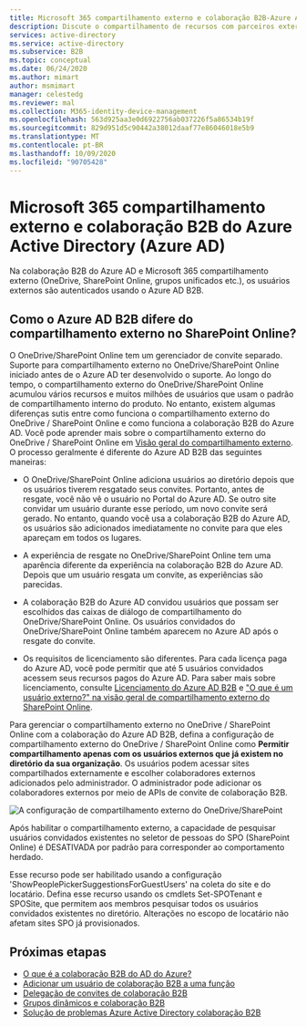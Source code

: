 ```yaml
---
title: Microsoft 365 compartilhamento externo e colaboração B2B-Azure AD
description: Discute o compartilhamento de recursos com parceiros externos usando Microsoft 365 e Azure Active Directory colaboração B2B.
services: active-directory
ms.service: active-directory
ms.subservice: B2B
ms.topic: conceptual
ms.date: 06/24/2020
ms.author: mimart
author: msmimart
manager: celestedg
ms.reviewer: mal
ms.collection: M365-identity-device-management
ms.openlocfilehash: 563d925aa3e0d6922756ab037226f5a86534b19f
ms.sourcegitcommit: 829d951d5c90442a38012daaf77e86046018e5b9
ms.translationtype: MT
ms.contentlocale: pt-BR
ms.lasthandoff: 10/09/2020
ms.locfileid: "90705428"
---
```

# <a name="microsoft-365-external-sharing-and-azure-active-directory-azure-ad-b2b-collaboration"></a>Microsoft 365 compartilhamento externo e colaboração B2B do Azure Active Directory (Azure AD)

Na colaboração B2B do Azure AD e Microsoft 365 compartilhamento externo (OneDrive, SharePoint Online, grupos unificados etc.), os usuários externos são autenticados usando o Azure AD B2B.

## <a name="how-does-azure-ad-b2b-differ-from-external-sharing-in-sharepoint-online"></a>Como o Azure AD B2B difere do compartilhamento externo no SharePoint Online?

O OneDrive/SharePoint Online tem um gerenciador de convite separado. Suporte para compartilhamento externo no OneDrive/SharePoint Online iniciado antes de o Azure AD ter desenvolvido o suporte. Ao longo do tempo, o compartilhamento externo do OneDrive/SharePoint Online acumulou vários recursos e muitos milhões de usuários que usam o padrão de compartilhamento interno do produto. No entanto, existem algumas diferenças sutis entre como funciona o compartilhamento externo do OneDrive / SharePoint Online e como funciona a colaboração B2B do Azure AD. Você pode aprender mais sobre o compartilhamento externo do OneDrive / SharePoint Online em [Visão geral do compartilhamento externo](https://docs.microsoft.com/sharepoint/external-sharing-overview). O processo geralmente é diferente do Azure AD B2B das seguintes maneiras:

- O OneDrive/SharePoint Online adiciona usuários ao diretório depois que os usuários tiverem resgatado seus convites. Portanto, antes de resgate, você não vê o usuário no Portal do Azure AD. Se outro site convidar um usuário durante esse período, um novo convite será gerado. No entanto, quando você usa a colaboração B2B do Azure AD, os usuários são adicionados imediatamente no convite para que eles apareçam em todos os lugares.

- A experiência de resgate no OneDrive/SharePoint Online tem uma aparência diferente da experiência na colaboração B2B do Azure AD. Depois que um usuário resgata um convite, as experiências são parecidas.

- A colaboração B2B do Azure AD convidou usuários que possam ser escolhidos das caixas de diálogo de compartilhamento do OneDrive/SharePoint Online. Os usuários convidados do OneDrive/SharePoint Online também aparecem no Azure AD após o resgate do convite.

- Os requisitos de licenciamento são diferentes. Para cada licença paga do Azure AD, você pode permitir que até 5 usuários convidados acessem seus recursos pagos do Azure AD. Para saber mais sobre licenciamento, consulte [Licenciamento do Azure AD B2B](https://docs.microsoft.com/azure/active-directory/b2b/licensing-guidance) e ["O que é um usuário externo?" na visão geral de compartilhamento externo do SharePoint Online](https://docs.microsoft.com/sharepoint/external-sharing-overview#what-happens-when-users-share).

Para gerenciar o compartilhamento externo no OneDrive / SharePoint Online com a colaboração do Azure AD B2B, defina a configuração de compartilhamento externo do OneDrive / SharePoint Online como **Permitir compartilhamento apenas com os usuários externos que já existem no diretório da sua organização**. Os usuários podem acessar sites compartilhados externamente e escolher colaboradores externos adicionados pelo administrador. O administrador pode adicionar os colaboradores externos por meio de APIs de convite de colaboração B2B.


![A configuração de compartilhamento externo do OneDrive/SharePoint](media/o365-external-user/odsp-sharing-setting.png)

Após habilitar o compartilhamento externo, a capacidade de pesquisar usuários convidados existentes no seletor de pessoas do SPO (SharePoint Online) é DESATIVADA por padrão para corresponder ao comportamento herdado.

Esse recurso pode ser habilitado usando a configuração 'ShowPeoplePickerSuggestionsForGuestUsers' na coleta do site e do locatário. Defina esse recurso usando os cmdlets Set-SPOTenant e SPOSite, que permitem aos membros pesquisar todos os usuários convidados existentes no diretório. Alterações no escopo de locatário não afetam sites SPO já provisionados.

## <a name="next-steps"></a>Próximas etapas

* [O que é a colaboração B2B do AD do Azure?](what-is-b2b.md)
* [Adicionar um usuário de colaboração B2B a uma função](add-guest-to-role.md)
* [Delegação de convites de colaboração B2B](delegate-invitations.md)
* [Grupos dinâmicos e colaboração B2B](use-dynamic-groups.md)
* [Solução de problemas Azure Active Directory colaboração B2B](troubleshoot.md)

